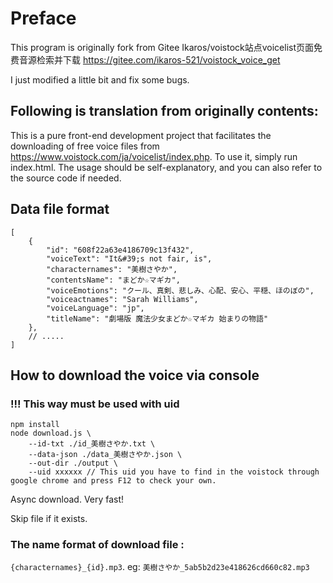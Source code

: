 # Preface

This program is originally fork from Gitee  Ikaros/voistock站点voicelist页面免费音源检索并下载
https://gitee.com/ikaros-521/voistock_voice_get

I just modified a little bit and fix some bugs.


## Following is translation from originally contents:

This is a pure front-end development project that facilitates the downloading of free voice files from https://www.voistock.com/ja/voicelist/index.php. To use it, simply run index.html. The usage should be self-explanatory, and you can also refer to the source code if needed.

## Data file format

```json5
[
    {
        "id": "608f22a63e4186709c13f432",
        "voiceText": "It&#39;s not fair, is",
        "characternames": "美樹さやか",
        "contentsName": "まどか☆マギカ",
        "voiceEmotions": "クール、真剣、悲しみ、心配、安心、平穏、ほのぼの",
        "voiceactnames": "Sarah Williams",
        "voiceLanguage": "jp",
        "titleName": "劇場版 魔法少女まどか☆マギカ 始まりの物語"
    },
    // .....
]
```

## How to download the voice via console 
### !!! This way must be used with uid
```
npm install 
node download.js \
    --id-txt ./id_美樹さやか.txt \
    --data-json ./data_美樹さやか.json \
    --out-dir ./output \
    --uid xxxxxx // This uid you have to find in the voistock through google chrome and press F12 to check your own.
```
Async download. Very fast!

Skip file if it exists.

### The name format of download file :
`{characternames}_{id}.mp3`. eg: `美樹さやか_5ab5b2d23e418626cd660c82.mp3`

